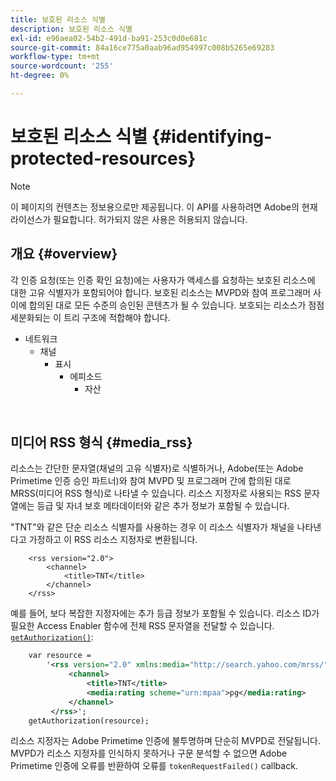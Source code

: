 ```yaml
---
title: 보호된 리소스 식별
description: 보호된 리소스 식별
exl-id: e96aea02-54b2-491d-ba91-253c0d0e681c
source-git-commit: 84a16ce775a0aab96ad954997c008b5265e69283
workflow-type: tm+mt
source-wordcount: '255'
ht-degree: 0%

---
```


# 보호된 리소스 식별 {#identifying-protected-resources}

>[!NOTE]
>
>이 페이지의 컨텐츠는 정보용으로만 제공됩니다. 이 API를 사용하려면 Adobe의 현재 라이선스가 필요합니다. 허가되지 않은 사용은 허용되지 않습니다.

## 개요 {#overview}

각 인증 요청(또는 인증 확인 요청)에는 사용자가 액세스를 요청하는 보호된 리소스에 대한 고유 식별자가 포함되어야 합니다. 보호된 리소스는 MVPD와 참여 프로그래머 사이에 합의된 대로 모든 수준의 승인된 콘텐츠가 될 수 있습니다. 보호되는 리소스가 점점 세분화되는 이 트리 구조에 적합해야 합니다.

- 네트워크
   - 채널
      - 표시
         - 에피소드
            - 자산

</br>

## 미디어 RSS 형식 {#media_rss}

리소스는 간단한 문자열(채널의 고유 식별자)로 식별하거나, Adobe(또는 Adobe Primetime 인증 승인 파트너)와 참여 MVPD 및 프로그래머 간에 합의된 대로 MRSS(미디어 RSS 형식)로 나타낼 수 있습니다. 리소스 지정자로 사용되는 RSS 문자열에는 등급 및 자녀 보호 메타데이터와 같은 추가 정보가 포함될 수 있습니다.


&quot;TNT&quot;와 같은 단순 리소스 식별자를 사용하는 경우 이 리소스 식별자가 채널을 나타낸다고 가정하고 이 RSS 리소스 지정자로 변환됩니다.

```RSS
    <rss version="2.0"> 
        <channel>
            <title>TNT</title>
        </channel>
    </rss>
```


예를 들어, 보다 복잡한 지정자에는 추가 등급 정보가 포함될 수 있습니다. 리소스 ID가 필요한 Access Enabler 함수에 전체 RSS 문자열을 전달할 수 있습니다. [`getAuthorization()`](/help/authentication/rest-api-reference.md):

```rss
    var resource = 
        '<rss version="2.0" xmlns:media="http://search.yahoo.com/mrss/"> 
             <channel>
                 <title>TNT</title>
                 <media:rating scheme="urn:mpaa">pg</media:rating>
             </channel>
         </rss>'; 
    getAuthorization(resource);
```

리소스 지정자는 Adobe Primetime 인증에 불투명하며 단순히 MVPD로 전달됩니다. MVPD가 리소스 지정자를 인식하지 못하거나 구문 분석할 수 없으면 Adobe Primetime 인증에 오류를 반환하여 오류를 `tokenRequestFailed()` callback.

<!--
## Related Information {#related}

-  User Metadata
-  Preflight Authorization
-->
